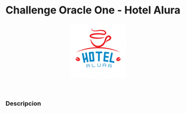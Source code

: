 <h1>Challenge Oracle One - Hotel Alura</h1>
<header><img src="src\main\java\imagenes\aH-150px.png" alt=""></header>
<h3>Descripcion</h3>